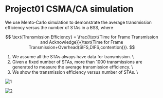 # Project01 CSMA/CA simulation
We use Mento-Carlo simulation to demonstrate the average transmission efficiency versus the number of STAs in a BSS, where 

$$
\text{Transmission Efficiency} = \frac{\text{Time for Frame Transmission and Acknowledge}}{\text{Time for Frame Transmission+Overhead(SIFS,DIFS,contention)}}.
$$

1. We assume all the STAs always have data for transmission. \\
2. Given a fixed number of STAs, more than 1000 transmissions are generated to measure the average transmission efficiency. \\
3. We show the transmission efficiency versus number of STAs. \\

![1](project1.png)

![2](CSMAwaiting.png)
